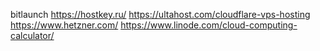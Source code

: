 bitlaunch
https://hostkey.ru/
https://ultahost.com/cloudflare-vps-hosting
https://www.hetzner.com/
https://www.linode.com/cloud-computing-calculator/
